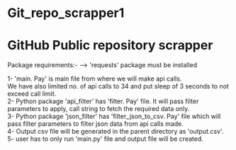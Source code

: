 # Git_repo_scrapper1
# GitHub Public repository scrapper

Package requirements:-
--> 'requests' package must be installed 

1- 'main. Pay' is main file from where we will make api calls. <br/>
    We have also limited no. of api calls to 34 and put sleep of 3 seconds to not exceed call limit.<br/>
2- Python package 'api_filter' has 'filter. Pay' file. It will pass filter parameters to apply, call string to fetch the required data only.<br/>
3- Python package 'json_filter' has 'filter_json_to_csv. Pay' file which will pass filter parameters to filter json data from api calls made. <br/>
4- Output csv file will be generated in the parent directory as 'output.csv'.<br/>
5- user has to only run 'main.py' file and output file will be created.<br/>
